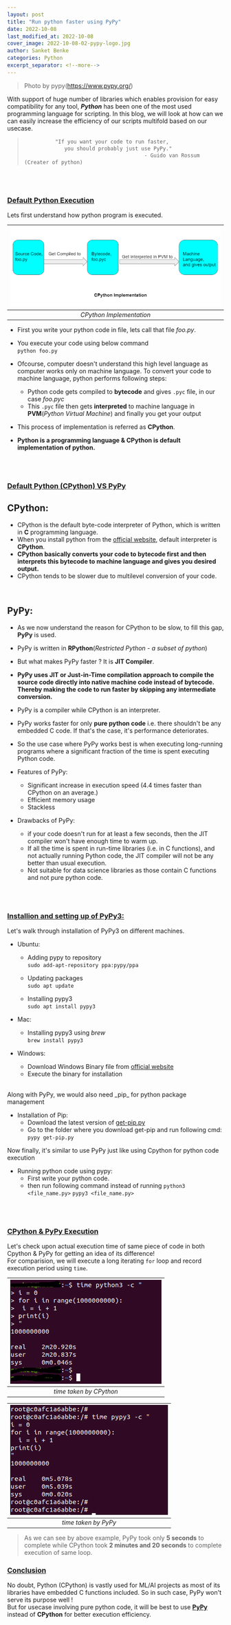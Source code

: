 ```yaml
---
layout: post
title: "Run python faster using PyPy"
date: 2022-10-08
last_modified_at: 2022-10-08
cover_image: 2022-10-08-02-pypy-logo.jpg
author: Sanket Benke
categories: Python
excerpt_separator: <!--more-->
---
```


> Photo by pypy(https://www.pypy.org/)

With support of huge number of libraries which enables provision for easy compatibility for any tool, **_Python_** has been one of the most used programming language for scripting. In this blog, we will look at how can we can easily increase the efficiency of our scripts multifold based on our usecase.

>               "If you want your code to run faster,
>                  you should probably just use PyPy."
>                                            - Guido van Rossum (Creater of python)

<!--more-->
<br><br>

### <span style="text-decoration: underline"> Default Python Execution </span>

Lets first understand how python program is executed.

|![CPython Implementation](/assets/images/2022-10-08-02-CPython-Implementation.png) |
|:--:|
| *CPython Implementation* |

- First you write your python code in file, lets call that file _foo.py_.
 - You execute your code using below command <br>
   `python foo.py`

 - Ofcourse, computer doesn't understand this high level language as computer works only on machine language. To convert your code to machine language, python performs following steps:
    - Python code gets compiled to **bytecode** and gives `.pyc` file, in our case _foo.pyc_
    - This `.pyc` file then gets **interpreted** to machine language in **PVM**(_Python Virtual Machine_) and finally you get your output
 - This process of implementation is referred as **CPython**.
 - **Python is a programming language & CPython is default implementation of python.**

<br><br>

 ### <span style="text-decoration: underline"> Default Python (CPython) VS PyPy </span>

 ## CPython:

 - CPython is the default byte-code interpreter of Python, which is written in **C** programming language.
 - When you install python from the [official website](https://www.python.org/), default interpreter is **CPython**.
 - **CPython basically converts your code to bytecode first and then interprets this bytecode to machine language and gives you desired output.**
 - CPython tends to be slower due to multilevel conversion of your code.

<br>


 ## PyPy:

 - As we now understand the reason for CPython to be slow, to fill this gap, **PyPy** is used.
 - PyPy is written in **RPython**(_Restricted Python - a subset of python_)
 - But what makes PyPy faster ? It is **JIT Compiler**.
 - **PyPy uses JIT or Just-in-Time compilation approach to compile the source code directly into native machine code instead of bytecode. Thereby making the code to run faster by skipping any intermediate conversion.**
 - PyPy is a compiler while CPython is an interpreter.
 - PyPy works faster for only **pure python code** i.e. there shouldn't be any embedded C code. If that's the case, it's performance deteriorates.
 - So the use case where PyPy works best is when executing long-running programs where a significant fraction of the time is spent executing Python code.

 - Features of PyPy:
   - Significant increase in execution speed (4.4 times faster than CPython on an average.)
   - Efficient memory usage
   - Stackless

 - Drawbacks of PyPy:
   - if your code doesn't run for at least a few seconds, then the JIT compiler won't have enough time to warm up.
   - If all the time is spent in run-time libraries (i.e. in C functions), and not actually running Python code, the JIT compiler will not be any better than usual execution.
   - Not suitable for data science libraries as those contain C functions and not pure python code.

   <br><br>

### <span style="text-decoration: underline"> Installion and setting up of PyPy3: </span>

Let's walk through installation of PyPy3 on different machines.
<br>

- Ubuntu:

  - Adding pypy to repository<br>
    `sudo add-apt-repository ppa:pypy/ppa`

  - Updating packages<br>
    `sudo apt update`

  - Installing pypy3<br>
    `sudo apt install pypy3`

- Mac:

  - Installing pypy3 using _brew_ <br>
    `brew install pypy3`

- Windows:

  - Download Windows Binary file from [official website](https://www.pypy.org/download.html)
  - Execute the binary for installation

<br>
Along with PyPy, we would also need _pip_ for python package management

- Installation of Pip:
  - Download the latest version of [get-pip.py](https://bootstrap.pypa.io/.)
  - Go to the folder where you download get-pip and run following cmd:
    `pypy get-pip.py`

Now finally, it's similar to use PyPy just like using Cpython for python code execution

- Running python code using pypy:
  - First write your python code.
  - then run following command instead of running `python3 <file_name.py>`
    `pypy3 <file_name.py>`

<br><br>
### <span style="text-decoration: underline"> CPython & PyPy Execution </span>

Let's check upon actual execution time of same piece of code in both Cpython & PyPy for getting an idea of its difference! <br>
For comparision, we will execute a long iterating `for` loop and record execution period using `time`.

 |![CPython](/assets/images/2022-10-08-02-python3-time-taken.png) |
 |:--:|
 | *time taken by CPython* |


 |![PyPy](/assets/images/2022-10-08-02-pypy3-time-taken.png) |
 |:--:|
 | *time taken by PyPy* |

 > As we can see by above example, PyPy took only **5 seconds** to complete while CPython took **2 minutes and 20 seconds** to complete execution of same loop.

### <span style="text-decoration: underline"> Conclusion </span>

No doubt, Python (CPython) is vastly used for ML/AI projects as most of its libraries have embedded C functions included. So in such case, PyPy won't serve its purpose well !<br>
But for usecase involving pure python code, it will be best to use [**PyPy**](https://www.pypy.org/) instead of **CPython** for better execution efficiency. <br>
